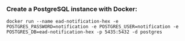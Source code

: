 <h3>Create a PostgreSQL instance with Docker:</h3>

```console
docker run --name ead-notification-hex -e POSTGRES_PASSWORD=notification -e POSTGRES_USER=notification -e POSTGRES_DB=ead-notification-hex -p 5435:5432 -d postgres
